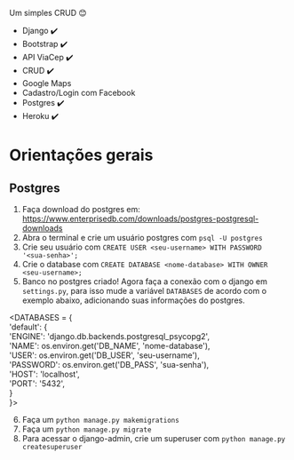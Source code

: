 Um simples CRUD :blush:

* Django :heavy_check_mark:
* Bootstrap :heavy_check_mark:
* API ViaCep :heavy_check_mark:
* CRUD :heavy_check_mark:
* Google Maps
* Cadastro/Login com Facebook
* Postgres :heavy_check_mark:
* Heroku :heavy_check_mark:

# Orientações gerais

## Postgres

1. Faça download do postgres em: https://www.enterprisedb.com/downloads/postgres-postgresql-downloads
2. Abra o terminal e crie um usuário postgres com `psql -U postgres`
3. Crie seu usuário com `CREATE USER <seu-username> WITH PASSWORD '<sua-senha>';`
4. Crie o database com `CREATE DATABASE <nome-database> WITH OWNER <seu-username>;`
5. Banco no postgres criado! Agora faça a conexão com o django em `settings.py`, para isso mude a variável `DATABASES` de acordo com o exemplo abaixo, adicionando suas informações do postgres.

<DATABASES = {  
    'default': {  
        'ENGINE': 'django.db.backends.postgresql_psycopg2',  
        'NAME': os.environ.get('DB_NAME', 'nome-database'),  
        'USER': os.environ.get('DB_USER', 'seu-username'),  
        'PASSWORD': os.environ.get('DB_PASS', 'sua-senha'),  
        'HOST': 'localhost',  
        'PORT': '5432',  
    }  
}>  

6. Faça um `python manage.py makemigrations`
7. Faça um `python manage.py migrate`
8. Para acessar o django-admin, crie um superuser com `python manage.py createsuperuser`

